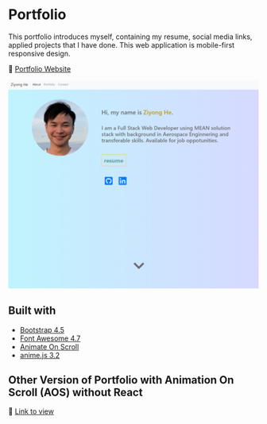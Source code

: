 # Portfolio

This portfolio introduces myself, containing my resume, social media links, applied projects that I have done. This web application is mobile-first responsive design.

:link: [Portfolio Website](https://ziyonghe.github.io/Portfolio/index.html)

![Portfolio website preview](./asset/portfolio-preview.png)

## Built with

- [Bootstrap 4.5](https://getbootstrap.com/)
- [Font Awesome 4.7](https://fontawesome.com/v4.7.0/)
- [Animate On Scroll](https://michalsnik.github.io/aos/)
- [anime.js 3.2](https://animejs.com/)

## Other Version of Portfolio with Animation On Scroll (AOS) without React 

:link: [Link to view](https://ziyonghe.github.io/Portfolio/index.html)

